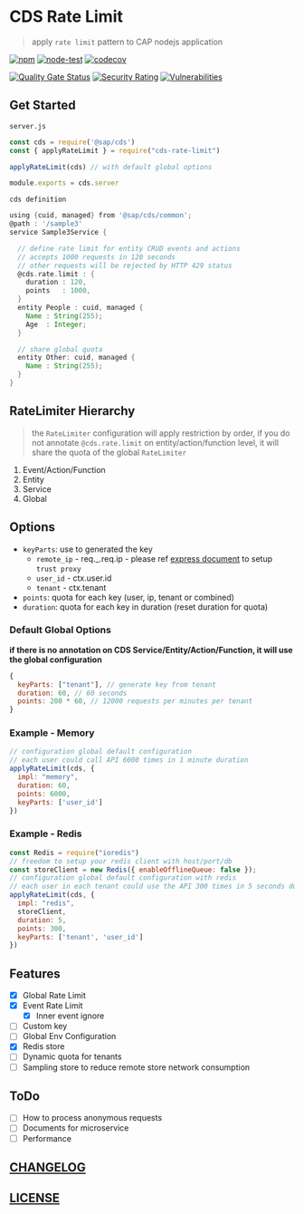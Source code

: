 # CDS Rate Limit

> apply `rate limit` pattern to CAP nodejs application

[![npm](https://img.shields.io/npm/v/cds-rate-limit)](https://www.npmjs.com/package/cds-rate-limit)
[![node-test](https://github.com/Soontao/cds-rate-limit/actions/workflows/nodejs.yml/badge.svg)](https://github.com/Soontao/cds-rate-limit/actions/workflows/nodejs.yml)
[![codecov](https://codecov.io/gh/Soontao/cds-rate-limit/branch/main/graph/badge.svg?token=xzBkWloYNR)](https://codecov.io/gh/Soontao/cds-rate-limit)

[![Quality Gate Status](https://sonarcloud.io/api/project_badges/measure?project=Soontao_cds-rate-limit&metric=alert_status)](https://sonarcloud.io/summary/new_code?id=Soontao_cds-rate-limit)
[![Security Rating](https://sonarcloud.io/api/project_badges/measure?project=Soontao_cds-rate-limit&metric=security_rating)](https://sonarcloud.io/summary/new_code?id=Soontao_cds-rate-limit)
[![Vulnerabilities](https://sonarcloud.io/api/project_badges/measure?project=Soontao_cds-rate-limit&metric=vulnerabilities)](https://sonarcloud.io/summary/new_code?id=Soontao_cds-rate-limit)

## Get Started

`server.js`

```js
const cds = require('@sap/cds')
const { applyRateLimit } = require("cds-rate-limit")

applyRateLimit(cds) // with default global options

module.exports = cds.server
```

`cds definition`

```groovy
using {cuid, managed} from '@sap/cds/common';
@path : '/sample3'
service Sample3Service {

  // define rate limit for entity CRUD events and actions
  // accepts 1000 requests in 120 seconds
  // other requests will be rejected by HTTP 429 status
  @cds.rate.limit : { 
    duration : 120,
    points   : 1000,
  }
  entity People : cuid, managed {
    Name : String(255);
    Age  : Integer;
  }

  // share global quota
  entity Other: cuid, managed {
    Name : String(255);
  }
}
```

## RateLimiter Hierarchy

> the `RateLimiter` configuration will apply restriction by order, if you do not annotate `@cds.rate.limit` on entity/action/function level, it will share the quota of the global `RateLimiter`

1. Event/Action/Function
2. Entity
3. Service
4. Global

## Options

- `keyParts`: use to generated the key
  - `remote_ip` - req._.req.ip - please ref [express document](http://expressjs.com/en/guide/behind-proxies.html) to setup `trust proxy`
  - `user_id` - ctx.user.id
  - `tenant` - ctx.tenant
- `points`: quota for each key (user, ip, tenant or combined)
- `duration`: quota for each key in duration (reset duration for quota)

### Default Global Options

**if there is no annotation on CDS Service/Entity/Action/Function, it will use the global configuration**

```js
{
  keyParts: ["tenant"], // generate key from tenant
  duration: 60, // 60 seconds
  points: 200 * 60, // 12000 requests per minutes per tenant
}
```

### Example - Memory

```js
// configuration global default configuration
// each user could call API 6000 times in 1 minute duration
applyRateLimit(cds, { 
  impl: "memory", 
  duration: 60, 
  points: 6000, 
  keyParts: ['user_id'] 
})
```

### Example - Redis

```js
const Redis = require("ioredis")
// freedom to setup your redis client with host/port/db
const storeClient = new Redis({ enableOfflineQueue: false });
// configuration global default configuration with redis
// each user in each tenant could use the API 300 times in 5 seconds duration
applyRateLimit(cds, { 
  impl: "redis", 
  storeClient, 
  duration: 5, 
  points: 300, 
  keyParts: ['tenant', 'user_id'] 
})
```

## Features

- [x] Global Rate Limit
- [x] Event Rate Limit
  - [x] Inner event ignore
- [ ] Custom key
- [ ] Global Env Configuration
- [x] Redis store
- [ ] Dynamic quota for tenants
- [ ] Sampling store to reduce remote store network consumption

## ToDo

- [ ] How to process anonymous requests
- [ ] Documents for microservice
- [ ] Performance

## [CHANGELOG](./CHANGELOG.md)

## [LICENSE](./LICENSE)
